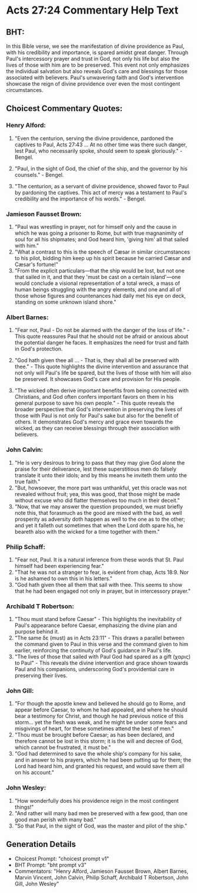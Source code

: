 # Acts 27:24 Commentary Help Text

## BHT:
In this Bible verse, we see the manifestation of divine providence as Paul, with his credibility and importance, is spared amidst great danger. Through Paul's intercessory prayer and trust in God, not only his life but also the lives of those with him are to be preserved. This event not only emphasizes the individual salvation but also reveals God's care and blessings for those associated with believers. Paul's unwavering faith and God's intervention showcase the reign of divine providence over even the most contingent circumstances.

## Choicest Commentary Quotes:
### Henry Alford:
1. "Even the centurion, serving the divine providence, pardoned the captives to Paul, Acts 27:43 ... At no other time was there such danger, lest Paul, who necessarily spoke, should seem to speak gloriously." - Bengel.

2. "Paul, in the sight of God, the chief of the ship, and the governor by his counsels." - Bengel.

3. "The centurion, as a servant of divine providence, showed favor to Paul by pardoning the captives. This act of mercy was a testament to Paul's credibility and the importance of his words." - Bengel.

### Jamieson Fausset Brown:
1. "Paul was wrestling in prayer, not for himself only and the cause in which he was going a prisoner to Rome, but with true magnanimity of soul for all his shipmates; and God heard him, 'giving him' all that sailed with him."
2. "What a contrast to this is the speech of Cæsar in similar circumstances to his pilot, bidding him keep up his spirit because he carried Cæsar and Cæsar's fortune!"
3. "From the explicit particulars—that the ship would be lost, but not one that sailed in it, and that they 'must be cast on a certain island'—one would conclude a visional representation of a total wreck, a mass of human beings struggling with the angry elements, and one and all of those whose figures and countenances had daily met his eye on deck, standing on some unknown island shore."

### Albert Barnes:
1. "Fear not, Paul - Do not be alarmed with the danger of the loss of life." - This quote reassures Paul that he should not be afraid or anxious about the potential danger he faces. It emphasizes the need for trust and faith in God's protection.

2. "God hath given thee all ... - That is, they shall all be preserved with thee." - This quote highlights the divine intervention and assurance that not only will Paul's life be spared, but the lives of those with him will also be preserved. It showcases God's care and provision for His people.

3. "The wicked often derive important benefits from being connected with Christians, and God often confers important favors on them in his general purpose to save his own people." - This quote reveals the broader perspective that God's intervention in preserving the lives of those with Paul is not only for Paul's sake but also for the benefit of others. It demonstrates God's mercy and grace even towards the wicked, as they can receive blessings through their association with believers.

### John Calvin:
1. "He is very desirous to bring to pass that they may give God alone the praise for their deliverance, lest these superstitious men do falsely translate it unto their idols; and by this means he inviteth them unto the true faith."
2. "But, howsoever, the more part was unthankful, yet this oracle was not revealed without fruit; yea, this was good, that those might be made without excuse who did flatter themselves too much in their deceit."
3. "Now, that we may answer the question propounded, we must briefly note this, that forasmuch as the good are mixed with the bad, as well prosperity as adversity doth happen as well to the one as to the other; and yet it falleth out sometimes that when the Lord doth spare his, he beareth also with the wicked for a time together with them."

### Philip Schaff:
1. "Fear not, Paul. It is a natural inference from these words that St. Paul himself had been experiencing fear."
2. "That he was not a stranger to fear, is evident from chap, Acts 18:9. Nor is he ashamed to own this in his letters."
3. "God hath given thee all them that sail with thee. This seems to show that he had been engaged not only in prayer, but in intercessory prayer."

### Archibald T Robertson:
1. "Thou must stand before Caesar" - This highlights the inevitability of Paul's appearance before Caesar, emphasizing the divine plan and purpose behind it.
2. "The same δε (must) as in Acts 23:11" - This draws a parallel between the command given to Paul in this verse and the command given to him earlier, reinforcing the continuity of God's guidance in Paul's life.
3. "The lives of those that sailed with Paul God had spared as a gift (χαρις) to Paul" - This reveals the divine intervention and grace shown towards Paul and his companions, underscoring God's providential care in preserving their lives.

### John Gill:
1. "For though the apostle knew and believed he should go to Rome, and appear before Caesar, to whom he had appealed, and where he should bear a testimony for Christ, and though he had previous notice of this storm... yet the flesh was weak, and he might be under some fears and misgivings of heart, for these sometimes attend the best of men."
2. "Thou must be brought before Caesar; as has been declared, and therefore cannot be lost in this storm; it is the will and decree of God, which cannot be frustrated, it must be."
3. "God had determined to save the whole ship's company for his sake, and in answer to his prayers, which he had been putting up for them; the Lord had heard him, and granted his request, and would save them all on his account."

### John Wesley:
1. "How wonderfully does his providence reign in the most contingent things!"
2. "And rather will many bad men be preserved with a few good, than one good man perish with many bad."
3. "So that Paul, in the sight of God, was the master and pilot of the ship."


## Generation Details
- Choicest Prompt: "choicest prompt v1"
- BHT Prompt: "bht prompt v3"
- Commentators: "Henry Alford, Jamieson Fausset Brown, Albert Barnes, Marvin Vincent, John Calvin, Philip Schaff, Archibald T Robertson, John Gill, John Wesley"
